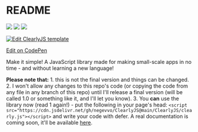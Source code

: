 # README

[![](https://img.shields.io/github/v/release/negevvo/ClearlyJS?color=yellow&include_prereleases)](https://github.com/negevvo/ClearlyJS/releases/) [![](https://img.shields.io/badge/license-MIT-1abc9c.svg)](https://github.com/negevvo/ClearlyJS/tree/88dc386752597ab1b5b24a26260f8e0c5cac96da/LICENSE/README.md) [![](https://img.shields.io/website?down_color=red&down_message=down&label=jsDelivr&up_color=orange&up_message=up&url=https%3A%2F%2Fcdn.jsdelivr.net%2Fgh%2Fnegevvo%2FClearlyJS%40main%2FClearlyJS%2Fclearly.js)](https://cdn.jsdelivr.net/gh/negevvo/ClearlyJS@main/ClearlyJS/clearly.js)

[![Edit ClearlyJS template](https://codesandbox.io/static/img/play-codesandbox.svg)](https://codesandbox.io/s/clearlyjs-template-wrsjv?fontsize=14&hidenavigation=1&module=%2Fcode%2Findex.js&theme=dark)

[Edit on CodePen](https://codepen.io/pen/?template=KKajRxM)

Make it simple! A JavaScript library made for making small-scale apps in no time - and without learning a new language!

**Please note that:** 1. this is not the final version and things can be changed. 2. I won't allow any changes to this repo's code \(or copying the code from any file in any branch of this repo\) until I'll release a final version \(will be called 1.0 or something like it, and I'll let you know\). 3. You **can** use the library now \(read 1 again!\) - put the following in your page's head: `<script src="https://cdn.jsdelivr.net/gh/negevvo/ClearlyJS@main/ClearlyJS/clearly.js"></script>` and write your code with defer. A real documentation is coming soon, it'll be available [here](https://negevvo.github.io/ClearlyJS/).

